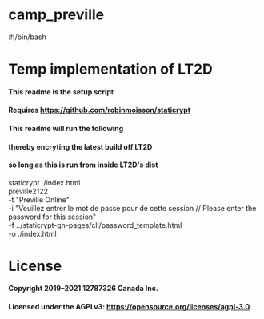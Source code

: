 # camp_preville

#!/bin/bash


# Temp implementation of LT2D

#### This readme is the setup script

#### Requires https://github.com/robinmoisson/staticrypt

####

#### This readme will run the following

#### thereby encryting the latest build off LT2D 
#### so long as this is run from inside LT2D's dist



staticrypt ./index.html \
   preville2122 \
  -t "Preville Online" \
  -i "Veuillez entrer le mot de passe pour de cette session // Please enter the password for this session" \
  -f  ../staticrypt-gh-pages/cli/password_template.html \
  -o ./index.html

# License
#### Copyright 2019–2021 12787326 Canada Inc.
#### Licensed under the AGPLv3: https://opensource.org/licenses/agpl-3.0
